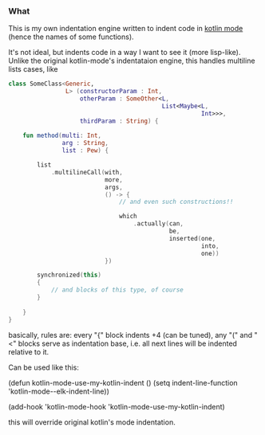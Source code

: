 ### What

This is my own indentation engine written to indent code in [kotlin
mode](https://github.com/Emacs-Kotlin-Mode-Maintainers/kotlin-mode) (hence
the names of some functions).

It's not ideal, but indents code in a way I want to see it (more
lisp-like). Unlike the original kotlin-mode's indentataion engine, this
handles multiline lists cases, like

```kotlin
class SomeClass<Generic,
                L> (constructorParam : Int,
                    otherParam : SomeOther<L,
                                           List<Maybe<L,
                                                      Int>>>,
                    thirdParam : String) {
    
    fun method(multi: Int,
               arg : String,
               list : Pew) {

        list
            .multilineCall(with,
                           more,
                           args,
                           () -> {
                               // and even such constructions!!

                               which
                                   .actually(can,
                                             be,
                                             inserted(one,
                                                      into,
                                                      one))
                           })

        synchronized(this)  
        {
            // and blocks of this type, of course            
        } 
        
    }
}
```

basically, rules are: every "{" block indents +4 (can be tuned), any "("
and "<" blocks serve as indentation base, i.e. all next lines will be
indented relative to it.

Can be used like this:

(defun kotlin-mode-use-my-kotlin-indent ()
  (setq indent-line-function 'kotlin-mode--elk-indent-line))

(add-hook 'kotlin-mode-hook 'kotlin-mode-use-my-kotlin-indent)

this will override original kotlin's mode indentation.